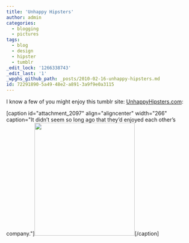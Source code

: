 ```yaml
---
title: 'Unhappy Hipsters'
author: admin
categories:
  - blogging
  - pictures
tags:
  - blog
  - design
  - hipster
  - tumblr
_edit_lock: '1266338743'
_edit_last: '1'
_wpghs_github_path: _posts/2010-02-16-unhappy-hipsters.md
id: 72291890-5a49-48e2-a891-3a9f9e0a3115
---
```

<p>I know a few of you might enjoy this tumblr site: <a href="http://unhappyhipsters.com">UnhappyHipsters.com</a>:</p>
<p>[caption id="attachment_2097" align="aligncenter" width="266" caption="It didn’t seem so long ago that they’d enjoyed each other’s company."]<a href="http://unhappyhipsters.com/post/391279833/it-didnt-seem-so-long-ago-that-theyd-enjoyed"><img src="https://chrisenns.com/wp-content/uploads/2010/02/unhappyhipstersphoto-266x300.jpg" alt="" title="unhappyhipstersphoto" width="266" height="300" class="size-medium wp-image-2097" /></a>[/caption]</p>
